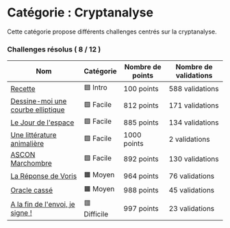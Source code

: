 # Catégorie : Cryptanalyse

Cette catégorie propose différents challenges centrés sur la cryptanalyse.

### Challenges résolus ( 8 / 12 )

| Nom | Catégorie | Nombre de points | Nombre de validations |
| - | - | - | - |
| [Recette](./recette/) | 🟦 Intro | 100 points | 588 validations |
| [Dessine-moi une courbe elliptique](./dessine%20moi%20une%20courbe%20elliptique/) | 🟩 Facile | 812 points | 171 validations |
| [Le Jour de l'espace](./jour%20de%20l'espace/) | 🟩 Facile | 885 points | 134 validations |
| [Une littérature animalière](./litterature%20animaliere/) | 🟩 Facile | 1000 points | 2 validations |
| [ASCON Marchombre](./ascon%20marchombre/) | 🟩 Facile | 892 points | 130 validations |
| [La Réponse de Voris](./la%20réponse%20de%20voris/) | 🟧 Moyen | 964 points | 76 validations |
| [Oracle cassé](./oracle%20cassé/) | 🟧 Moyen | 988 points | 45 validations |
| [A la fin de l'envoi, je signe !](./a%20la%20fin%20%20de%20l'envoi%20je%20signe/) | 🟥 Difficile | 997 points | 23 validations |